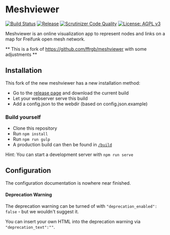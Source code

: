 # Meshviewer
[![Build Status](https://img.shields.io/github/workflow/status/freifunk-ffm/meshviewer/Build%20Meshviewer?style=flat-square)](https://github.com/freifunk-ffm/meshviewer/actions?query=workflow%3A%22Build+Meshviewer%22)
[![Release](https://img.shields.io/github/v/release/freifunk-ffm/meshviewer?style=flat-square)](https://github.com/freifunk-ffm/meshviewer/releases)
[![Scrutinizer Code Quality](https://img.shields.io/scrutinizer/g/freifunk-ffm/meshviewer/develop.svg?style=flat-square)](https://scrutinizer-ci.com/g/freifunk-ffm/meshviewer/?branch=develop)
[![License: AGPL v3](https://img.shields.io/github/license/freifunk-ffm/meshviewer.svg?style=flat-square)](https://www.gnu.org/licenses/agpl-3.0)

Meshviewer is an online visualization app to represent nodes and links on a map for Freifunk open mesh network.

** This is a fork of https://github.com/ffrgb/meshviewer with some adjustments **

## Installation
This fork of the new meshviewer has a new installation method:
- Go to the [release page](https://github.com/freifunk-ffm/meshviewer/releases) and download the current build
- Let your webserver serve this build
- Add a config.json to the webdir (based on config.json.example)

### Build yourself
- Clone this repository
- Run `npm install`
- Run `npm run gulp`
- A production build can then be found in [`/build`](./build)

Hint: You can start a development server with `npm run serve`

## Configuration
The configuration documentation is nowhere near finished.

#### Deprecation Warning
The deprecation warning can be turned of with `"deprecation_enabled": false` - but we wouldn't suggest it.

You can insert your own HTML into the deprecation warning via `"deprecation_text":""`.
